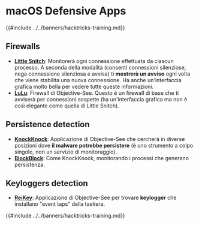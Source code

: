 # macOS Defensive Apps

{{#include ../../banners/hacktricks-training.md}}

## Firewalls

- [**Little Snitch**](https://www.obdev.at/products/littlesnitch/index.html): Monitorerà ogni connessione effettuata da ciascun processo. A seconda della modalità (consenti connessioni silenziose, nega connessione silenziosa e avvisa) ti **mostrerà un avviso** ogni volta che viene stabilita una nuova connessione. Ha anche un'interfaccia grafica molto bella per vedere tutte queste informazioni.
- [**LuLu**](https://objective-see.org/products/lulu.html): Firewall di Objective-See. Questo è un firewall di base che ti avviserà per connessioni sospette (ha un'interfaccia grafica ma non è così elegante come quella di Little Snitch).

## Persistence detection

- [**KnockKnock**](https://objective-see.org/products/knockknock.html): Applicazione di Objective-See che cercherà in diverse posizioni dove **il malware potrebbe persistere** (è uno strumento a colpo singolo, non un servizio di monitoraggio).
- [**BlockBlock**](https://objective-see.org/products/blockblock.html): Come KnockKnock, monitorando i processi che generano persistenza.

## Keyloggers detection

- [**ReiKey**](https://objective-see.org/products/reikey.html): Applicazione di Objective-See per trovare **keylogger** che installano "event taps" della tastiera. 

{{#include ../../banners/hacktricks-training.md}}
